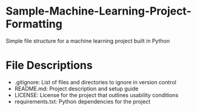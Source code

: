 # Sample-Machine-Learning-Project-Formatting
Simple file structure for a machine learning project built in Python

# File Descriptions
- .gitignore: List of files and directories to ignore in version control
- README.md: Project description and setup guide
- LICENSE: License for the project that outlines usability conditions
- requirements.txt: Python dependencies for the project
